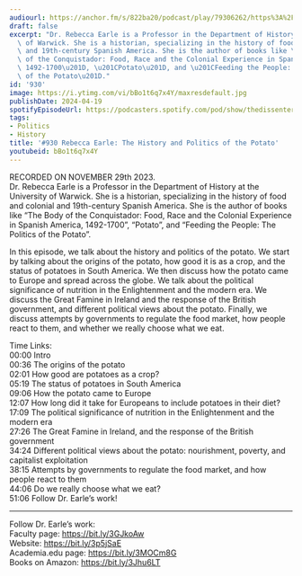 ```yaml
---
audiourl: https://anchor.fm/s/822ba20/podcast/play/79306262/https%3A%2F%2Fd3ctxlq1ktw2nl.cloudfront.net%2Fstaging%2F2023-10-29%2F17975958-70cb-efc5-db27-1c9c287ab823.m4a
draft: false
excerpt: "Dr. Rebecca Earle is a Professor in the Department of History at the University\
  \ of Warwick. She is a historian, specializing in the history of food and colonial\
  \ and 19th-century Spanish America. She is the author of books like \u201CThe Body\
  \ of the Conquistador: Food, Race and the Colonial Experience in Spanish America,\
  \ 1492-1700\u201D, \u201CPotato\u201D, and \u201CFeeding the People: The Politics\
  \ of the Potato\u201D."
id: '930'
image: https://i.ytimg.com/vi/bBo1t6q7x4Y/maxresdefault.jpg
publishDate: 2024-04-19
spotifyEpisodeUrl: https://podcasters.spotify.com/pod/show/thedissenter/episodes/930-Rebecca-Earle-The-History-and-Politics-of-the-Potato-e2cio2m
tags:
- Politics
- History
title: '#930 Rebecca Earle: The History and Politics of the Potato'
youtubeid: bBo1t6q7x4Y
---
```

<div class="timelinks">

RECORDED ON NOVEMBER 29th 2023.  
Dr. Rebecca Earle is a Professor in the Department of History at the University of Warwick. She is a historian, specializing in the history of food and colonial and 19th-century Spanish America. She is the author of books like “The Body of the Conquistador: Food, Race and the Colonial Experience in Spanish America, 1492-1700”, “Potato”, and “Feeding the People: The Politics of the Potato”.

In this episode, we talk about the history and politics of the potato. We start by talking about the origins of the potato, how good it is as a crop, and the status of potatoes in South America. We then discuss how the potato came to Europe and spread across the globe. We talk about the political significance of nutrition in the Enlightenment and the modern era. We discuss the Great Famine in Ireland and the response of the British government, and different political views about the potato. Finally, we discuss attempts by governments to regulate the food market, how people react to them, and whether we really choose what we eat.

Time Links:  
<time>00:00</time> Intro  
<time>00:36</time> The origins of the potato  
<time>02:01</time> How good are potatoes as a crop?  
<time>05:19</time> The status of potatoes in South America  
<time>09:06</time> How the potato came to Europe  
<time>12:07</time> How long did it take for Europeans to include potatoes in their diet?  
<time>17:09</time> The political significance of nutrition in the Enlightenment and the modern era  
<time>27:26</time> The Great Famine in Ireland, and the response of the British government  
<time>34:24</time> Different political views about the potato: nourishment, poverty, and capitalist exploitation  
<time>38:15</time> Attempts by governments to regulate the food market, and how people react to them  
<time>44:06</time> Do we really choose what we eat?  
<time>51:06</time> Follow Dr. Earle’s work!

---

Follow Dr. Earle’s work:  
Faculty page: https://bit.ly/3GJkoAw  
Website: https://bit.ly/3p5jSaE  
Academia.edu page: https://bit.ly/3MOCm8G  
Books on Amazon: https://bit.ly/3Jhu6LT
</div>

